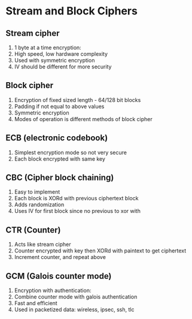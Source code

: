 # Stream and Block Ciphers

## Stream cipher

1. 1 byte at a time encryption:
 1. High speed, low hardware complexity
1. Used with symmetric encryption
1. IV should be different for more security

## Block cipher

1. Encryption of fixed sized length - 64/128 bit blocks
1. Padding if not equal to above values
1. Symmetric encryption
1. Modes of operation is different methods of block cipher

## ECB (electronic codebook)

1. Simplest encryption mode so not very secure
1. Each block encrypted with same key

## CBC (Cipher block chaining)

1. Easy to implement
1. Each block is XORd with previous ciphertext block
 1. Adds randomization
 1. Uses IV for first block since no previous to xor with

## CTR (Counter)

1. Acts like stream cipher
1. Counter encrypted with key then XORd with paintext to get ciphertext
1. Increment counter, and repeat above

## GCM (Galois counter mode)

1. Encryption with authentication:
 1. Combine counter mode with galois authentication
1. Fast and efficient
1. Used in packetized data: wireless, ipsec, ssh, tlc
